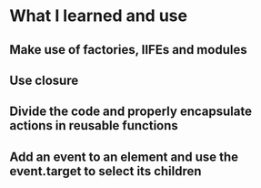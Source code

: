 # What I learned and use

## Make use of factories, IIFEs and modules

## Use closure

## Divide the code and properly encapsulate actions in reusable functions

## Add an event to an element and use the event.target to select its children

